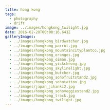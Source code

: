 ```yaml
---
title: hong kong
tags:
  - photography
  - drift
image: ../images/hongkong_twilight.jpg
date: 2016-02-28T00:08:16.641Z
galleryImages:
  - ../images/hongkong_birdwatcher.jpg
  - ../images/hongkong_parrot.jpg
  - ../images/hongkong_mountaincityplantco.jpg
  - ../images/hongkong_oranges.jpg
  - ../images/hongkong_oiman.jpg
  - ../images/hongkong_yickcheong.jpg
  - ../images/hongkong_skylinelight.jpg
  - ../images/hongkong_butcher.jpg
  - ../images/hongkong_sohofruitstand2.jpg
  - ../images/hongkong_sohotattoo.jpg
  - ../images/japan_jihanki2.jpg
  - ../images/hongkong_sohoveggiestand2.jpg
  - ../images/hongkong_track.jpg
  - ../images/hongkong_twilight.jpg
---
```

